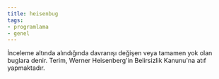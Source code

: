 ```yaml
---
title: heisenbug
tags:
- programlama
- genel
---
```


İnceleme altında alındığında davranışı değişen veya tamamen yok olan buglara denir. Terim, Werner Heisenberg'in Belirsizlik Kanunu'na atıf yapmaktadır.
